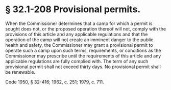 # § 32.1-208 Provisional permits.

<p>When the Commissioner determines that a camp for which a permit is sought does not, or the proposed operation thereof will not, comply with the provisions of this article and any applicable regulations and that the operation of the camp will not create an imminent danger to the public health and safety, the Commissioner may grant a provisional permit to operate such a camp upon such terms, requirements, or conditions as the Commissioner may prescribe until the requirements of this article and any applicable regulations are fully complied with. The term of any such provisional permit shall not exceed thirty days. No provisional permit shall be renewable.</p><p>Code 1950, § 32-416; 1962, c. 251; 1979, c. 711.</p>